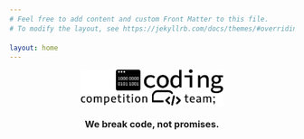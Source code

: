 ```yaml
---
# Feel free to add content and custom Front Matter to this file.
# To modify the layout, see https://jekyllrb.com/docs/themes/#overriding-theme-defaults

layout: home
---
```


<img src="images/CCT.png" width="50%" style="display:block;margin-left:auto;margin-right:auto;width:50%;">

<h3 style="text-align: center"><strong>We break code, not promises.<strong><h3>